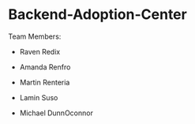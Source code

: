 # Backend-Adoption-Center

Team Members:
- Raven Redix
- Amanda Renfro
- Martin Renteria
- Lamin Suso

- Michael DunnOconnor

